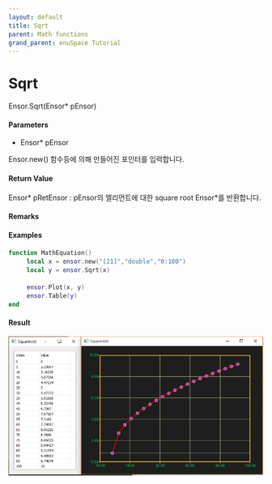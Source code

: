 ```yaml
---
layout: default
title: Sqrt
parent: Math functions
grand_parent: enuSpace Tutorial
---
```


# Sqrt

Ensor.Sqrt\(Ensor\* pEnsor\)

#### Parameters

* Ensor\* pEnsor

Ensor.new\(\) 함수등에 의해 만들어진 포인터를 입력합니다.

#### Return Value

Ensor\* pRetEnsor : pEnsor의 엘리먼트에 대한 square root Ensor\*를 반환합니다.

#### Remarks

#### Examples

```lua
function MathEquation()
     local x = ensor.new("[21]","double","0:100")
     local y = ensor.Sqrt(x)

     ensor.Plot(x, y)
     ensor.Table(y)
end
```

#### Result

![](./MathAPI/SqrtResult.png)

